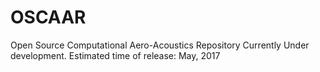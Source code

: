 # OSCAAR
Open Source Computational Aero-Acoustics Repository
Currently Under development.
Estimated time of release: May, 2017
